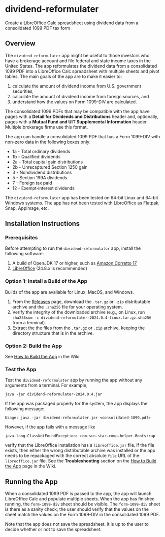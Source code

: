 # dividend-reformulater
Create a LibreOffice Calc spreadsheet using dividend data from a consolidated 1099 PDF tax form

## Overview
The `dividend-reformulater` app might be useful to those investors who have a brokerage account and file federal and state income taxes in the United States.
The app reformulates the dividend data from a consolidated 1099 PDF into a LibreOffice Calc spreadsheet with multiple sheets and pivot tables.
The main goals of the app are to make it easier to:

1. calculate the amount of dividend income from U.S. government securities,
2. calculate the amount of dividend income from foreign sources, and
3. understand how the values on Form 1099-DIV are calculated.

The consolidated 1099 PDFs that may be compatible with the app have pages with a **Detail for Dividends and Distributions**
header and, optionally, pages with a **Mutual Fund and UIT Supplemental Information** header.
Multiple brokerage firms use this format.

The app can handle a consolidated 1099 PDF that has a Form 1099-DIV with non-zero data in the following boxes only:

* 1a - Total ordinary dividends
* 1b - Qualified dividends
* 2a - Total capital gain distributions
* 2b - Unrecaptured Section 1250 gain
* 3 - Nondividend distributions
* 5 - Section 199A dividends
* 7 - Foreign tax paid
* 12 - Exempt-interest dividends

The `dividend-reformulater` app has been tested on 64-bit Linux and 64-bit Windows systems.
The app has not been tested with LibreOffice as Flatpak, Snap, AppImage, etc.

## Installation Instructions
### Prerequisites
Before attempting to run the `dividend-reformulator` app, install the following software:

1. A build of OpenJDK 17 or higher, such as [Amazon Corretto 17](https://aws.amazon.com/corretto/)
2. [LibreOffice](https://www.libreoffice.org/download/download-libreoffice/) (24.8.x is recommended)

### Option 1: Install a Build of the App
Builds of the app are available for Linux, MacOS, and Windows.

1. From the [Releases](/../../releases) page, download the `.tar.gz` or `.zip` distributable archive and the `.sha256` file for your operating system.
2. Verify the integrity of the downloaded archive (e.g., on Linux, run `sha256sum -c dividend-reformulater-2024.0.4-linux.tar.gz.sha256` from a terminal).
3. Extract the the files from the `.tar.gz` or `.zip` archive, keeping the directory structure that is in the archive.

### Option 2: Build the App
See [How to Build the App](/../../wiki/How-to-Build-the-App) in the Wiki.

### Test the App
Test the `dividend-reformulater` app by running the app without any arguments from a terminal. For example,

```Shell
java -jar dividend-reformulater-2024.0.4.jar
```

If the app was packaged properly for the system, the app displays the following message:

```
Usage: java -jar dividend-reformulater.jar <consolidated-1099.pdf>
```

However, if the app fails with a message like

```
java.lang.ClassNotFoundException: com.sun.star.comp.helper.Bootstrap
```

verify that the LibreOffice installation has a `libreoffice.jar` file.
If the file exists, then either the wrong distributable archive was installed or the app needs to be repackaged with the
correct absolute `file` URL of the `libreoffice.jar` file.
See the **Troubleshooting** section on the [How to Build the App](/../../wiki/How-to-Build-the-App) page in the Wiki.

## Running the App
When a consolidated 1099 PDF is passed to the app, the app will launch LibreOffice Calc and populate multiple sheets.
When the app has finished running, the `form-1099-div` sheet should be visible.
The `form-1099-div` sheet is there as a sanity check;
the user should verify that the values on the sheet match the values on the Form 1099-DIV in the consolidated 1099 PDF.

Note that the app does not save the spreadsheet. It is up to the user to decide whether or not to save the spreadsheet.
